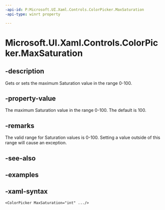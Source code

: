 ```yaml
---
-api-id: P:Microsoft.UI.Xaml.Controls.ColorPicker.MaxSaturation
-api-type: winrt property

---
```

<!-- Property syntax.
public int MaxSaturation { get;  set; }
-->

# Microsoft.UI.Xaml.Controls.ColorPicker.MaxSaturation


## -description

Gets or sets the maximum Saturation value in the range 0-100.


## -property-value

The maximum Saturation value in the range 0-100. The default is 100.


## -remarks

The valid range for Saturation values is 0-100. Setting a value outside of this range will cause an exception.


## -see-also


## -examples


## -xaml-syntax

```xaml
<ColorPicker MaxSaturation="int" .../>
```


